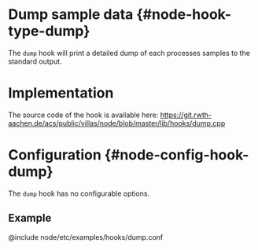 # Dump sample data {#node-hook-type-dump}

The `dump` hook will print a detailed dump of each processes samples to the standard output.

# Implementation

The source code of the hook is available here:
https://git.rwth-aachen.de/acs/public/villas/node/blob/master/lib/hooks/dump.cpp

# Configuration {#node-config-hook-dump}

The `dump` hook has no configurable options.

## Example

@include node/etc/examples/hooks/dump.conf
